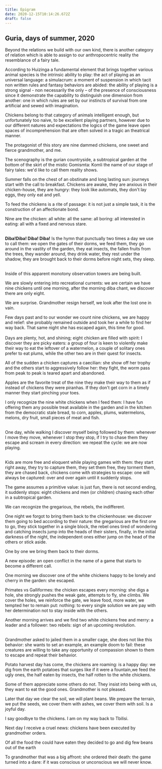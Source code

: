 ```yaml
---
title: Epigram
date: 2020-12-15T10:14:26.672Z
draft: false
---
```

## Guria, days of summer, 2020

Beyond the relations we build with our own kind, there is another category of relation which is able to assign to our anthropocentric reality the resemblance of a fairy tale.

According to Huizinga a fundamental element that brings together various animal species is the intrinsic ability to play: the act of playing as an universal language: a simulacrum: a moment of suspension in which tacit non written rules and fantasy behaviors are abided: the ability of playing is a strong signal - non necessarily the only – of the presence of consciousness since it demonstrate the capability to distinguish one dimension from another: one in which rules are set by our instincts of survival from one artificial and sewed with imagination.

Chickens belong to that category of animals intelligent enough, but unfortunately too naive, to be excellent playing partners, however due to our different natures and expectations the logics of the game leave open spaces of incomprehension that are often solved in a tragic an theatrical manner.



The protagonist of this story are nine dammed chickens, one sweet and fierce grandmother, and me.

The scenography is the gurian countryside, a subtropical garden at the bottom of the skirt of the mistic Gomismta: Komli the name of our stage of fairy tales: we'd like to call them reality shows.

Summer falls on the chest of an obstinate and long lasting sun: journeys start with the call to breakfast. Chickens are awake, they are anxious in their chicken-house, they are hungry: they look like automats, they don't lay eggs, they only eat and yell.

To feed the chickens is a rite of passage: it is not just a simple task, it is the construction of an affectionate bond.

Nine are the chicken: all white: all the same: all boring: all interested in eating: all with a fixed and nervous stare.

\
**Diba!Diba! Diba! Diba!** Is the hymn that punctually two times a day we use to call them: we open the gates of their dorms, we feed them, they go around in the vastity of the garden, they eat insects, the fallen fruits from the trees, they wander around, they drink water, they rest under the shadow, they are brought back to their dorms before night sets, they sleep.

\
Inside of this apparent monotony observation towers are being built.

We are slowly entering into recreational currents: we are certain we have nine chickens until one morning, after the morning diba chant, we discover there are only eight.

We are surprise. Grandmother resign herself, we look after the lost one in vain.

Few days past and to our wonder we count nine chickens, we are happy and relief: she probably remained outside and took her a while to find her way back. That same night she has escaped again, this time for good.\
\
Days are plenty, hot, and shining; eight chicken are filled with spirit: I discover they are picky eaters: a group of four is keen to violently make their way to eat the leftover of a watermelon, a couple of solitary ones prefer to eat plums, while the other two are in their quest for insects.

All of the sudden a chicken captures a caecilian: she show off her trophy and the others start to aggressively follow her: they fight, the worm pass from peak to peak is teared apart and abandoned.

Apples are the favorite treat of the nine they make their way to them as if instead of chickens they were piranhas. If they don't get corn in a timely manner they start pinching your toes.

I only recognize the nine white chickens when I feed them: I have fun offering them any possible treat available in the garden and in the kitchen from the democratic stale bread, to corn, apples, plums, watermelons, melons, dry fruit, small pieces of meat and fish.

\
One day, while walking I discover myself being followed by them: whenever I move they move, whenever I stop they stop, if I try to chase them they escape and scream in every direction: we repeat the cycle: we are now playing.

\
Kids are more free and eloquent while playing games with them: they start right away, they try to capture them, they set them free, they torment them, they are chased back, chickens come with strategies to escape: one will always be captured: over and over again until it suddenly stops.

The game assumes a primitive value: is just fun, there is not second ending, it suddenly stops: eight chickens and men (or children) chasing each other in a subtropical garden.

We can recognize the gregarious, the rebels, the indifferent.

One night we forgot to bring them back to the chickenhouse: we discover them going to bed according to their nature: the gregarious are the first one to go, they stick together in a single block, the rebel ones tired of wondering and catching insects jump into the heads of their sisters, finally, in the initial darkness of the night, the independent ones either jump on the head of the others or stick aside.

One by one we bring them back to their dorms.

A new episode: an open conflict in the name of a game that starts to become a different call.

One morning we discover one of the white chickens happy to be lonely and cherry in the garden: she escaped.

Primates vs Galliformes: the chicken escapes every morning: she digs a hole, she strongly pushes the weak gate, attempts to fly, she climbs. We cover the holes, we reinforce the gate, we leave food, more water, we tempted her to remain put: nothing: to every single solution we are pay with her determination not to stay inside with the others.

Another morning arrives and we find two white chickens free and merry: a leader and a follower: two rebels: sign of an upcoming revolution.

\
Grandmother asked to jailed them in a smaller cage, she does not like this behavior: she wants to set an example, an example doom to fail: these creatures are willing to take any opportunity of compassion shown to them to escape and repeat their behavior.

Potato harvest day has come, the chickens are roaming: is a happy day: we dig from the earth potatoes that surges like if it were a fountain,we feed the ugly ones, the half eaten by insects, the half rotten to the white chickens.

Some of them appreciate some others do not. They insist into being with us, they want to eat the good ones. Grandmother is not pleased.

Later that day we clear the soil, we will plant beans. We prepare the terrain, we put the seeds, we cover them with ashes, we cover them with soil. Is a joyful day.

I say goodbye to the chickens. I am on my way back to Tbilisi.

Next day I receive a cruel news: chickens have been executed by grandmother orders. 

Of all the food the could have eaten they decided to go and dig few beans out of the earth 

To grandmother that was a big affront: she ordered their death: the game turned into a dare: if it was conscious or unconscious we will never know.